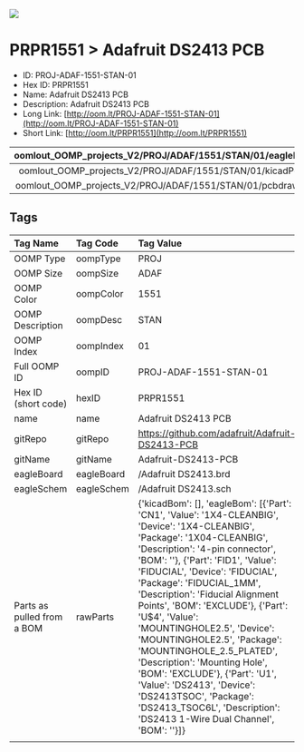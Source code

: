 


  
![][im]
# PRPR1551 > Adafruit DS2413 PCB

- ID: PROJ-ADAF-1551-STAN-01
- Hex ID: PRPR1551
- Name: Adafruit DS2413 PCB
- Description: Adafruit DS2413 PCB
- Long Link: [http://oom.lt/PROJ-ADAF-1551-STAN-01](http://oom.lt/PROJ-ADAF-1551-STAN-01)
- Short Link: [http://oom.lt/PRPR1551](http://oom.lt/PRPR1551)
  

|oomlout_OOMP_projects_V2/PROJ/ADAF/1551/STAN/01/eagleImage.png|oomlout_OOMP_projects_V2/PROJ/ADAF/1551/STAN/01/eagleSchemImage.png|oomlout_OOMP_projects_V2/PROJ/ADAF/1551/STAN/01/kicadPcb3dFront.png|oomlout_OOMP_projects_V2/PROJ/ADAF/1551/STAN/01/kicadPcb3dBack.png|
| :---: | :---: | :---: | :---: |
|oomlout_OOMP_projects_V2/PROJ/ADAF/1551/STAN/01/kicadPcb3d.png|oomlout_OOMP_projects_V2/PROJ/ADAF/1551/STAN/01/bomBack.png|oomlout_OOMP_projects_V2/PROJ/ADAF/1551/STAN/01/bomFront.png|oomlout_OOMP_projects_V2/PROJ/ADAF/1551/STAN/01/pcbdraw.svg|
|oomlout_OOMP_projects_V2/PROJ/ADAF/1551/STAN/01/pcbdrawBack.svg||||

## Tags
  

|Tag Name|Tag Code|Tag Value|
| :--- | :--- | :--- |
|OOMP Type|oompType|PROJ|
|OOMP Size|oompSize|ADAF|
|OOMP Color|oompColor|1551|
|OOMP Description|oompDesc|STAN|
|OOMP Index|oompIndex|01|
|Full OOMP ID|oompID|PROJ-ADAF-1551-STAN-01|
|Hex ID (short code)|hexID|PRPR1551|
|name|name|Adafruit DS2413 PCB|
|gitRepo|gitRepo|https://github.com/adafruit/Adafruit-DS2413-PCB|
|gitName|gitName|Adafruit-DS2413-PCB|
|eagleBoard|eagleBoard|/Adafruit DS2413.brd|
|eagleSchem|eagleSchem|/Adafruit DS2413.sch|
|Parts as pulled from a BOM|rawParts|{'kicadBom': [], 'eagleBom': [{'Part': 'CN1', 'Value': '1X4-CLEANBIG', 'Device': '1X4-CLEANBIG', 'Package': '1X04-CLEANBIG', 'Description': '4-pin connector', 'BOM': ''}, {'Part': 'FID1', 'Value': 'FIDUCIAL', 'Device': 'FIDUCIAL', 'Package': 'FIDUCIAL_1MM', 'Description': 'Fiducial Alignment Points', 'BOM': 'EXCLUDE'}, {'Part': 'U$4', 'Value': 'MOUNTINGHOLE2.5', 'Device': 'MOUNTINGHOLE2.5', 'Package': 'MOUNTINGHOLE_2.5_PLATED', 'Description': 'Mounting Hole', 'BOM': 'EXCLUDE'}, {'Part': 'U1', 'Value': 'DS2413', 'Device': 'DS2413TSOC', 'Package': 'DS2413_TSOC6L', 'Description': 'DS2413 1-Wire Dual Channel', 'BOM': ''}]}|
||||



[im]: PROJ/ADAF/1551/STAN/01/kicadPcb3d_450.png
